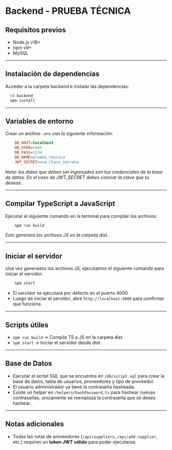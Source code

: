 # Backend - PRUEBA TÉCNICA

## Requisitos previos 
- Node.js v18+
- npm v9+
- MySQL

---

## Instalación de dependencias

Acceder a la carpeta backend e instalar las dependencias:

```bash
  cd backend
  npm install
```

---

## Variables de entorno

Crear un archivo `.env` con la siguiente información:

```ini
    DB_HOST=localhost  
    DB_USER=root
    DB_PASS=1234
    DB_NAME=prueba_tecnica
    JWT_SECRET=una_clave_secreta
```
*Nota: los datos que deben ser ingresados son tus credenciales de la base de datos. En el caso de JWT_SECRET debes colocar la clave que tu deseas.*

---

## Compilar TypeScript a JavaScript

Ejecutar el siguiente comando en la terminal para compilar los archivos:

```bash
    npm run build
```

*Esto generará los archivos JS en la carpeta dist.*

---

## Iniciar el servidor

Una vez generados los archivos JS, ejecutamos el siguiente comando para iniciar el servidor:

```bash
    npm start
```

- El servidor se ejecutará por defecto en el puerto 4000.
- Luego de iniciar el servidor, abre `http://localhost:4000` para confirmar que funciona.

--- 

## Scripts útiles

- ``` npm run build ``` -> Compila TS a JS en la carpeta dist.
- ``` npm start ``` -> Iniciar el servidor desde dist.

---

## Base de Datos

- Ejecutar el script SQL que se encuentra en  `/db/script.sql` para crear la base de datos, tabla de usuarios, proveedores y tipo de proveedor.
- El usuario administrador ya tiene la contraseña hasheada.
- Existe un helper en `/helpers/hashPassword.ts` para hashear nuevas contraseñas, unicamente se reemplaza la contraseña que se desea hashear.

---

## Notas adicionales

- Todas las rutas de proveedores (```/api/suppliers```, ```/api/add-supplier```, etc.) requiren un **token JWT válido** para poder ejecutarse.




